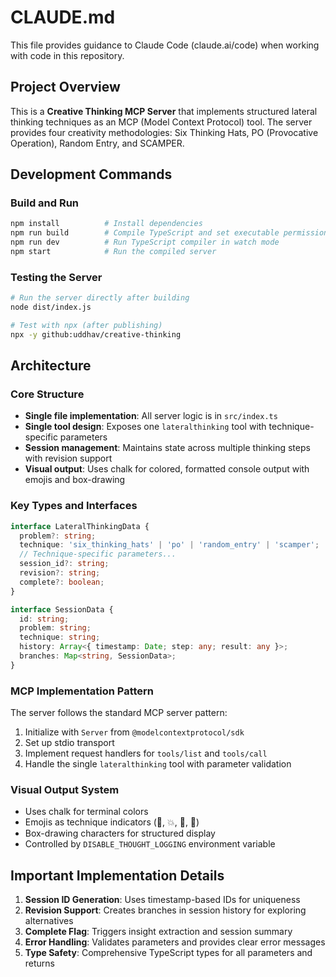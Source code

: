 # CLAUDE.md

This file provides guidance to Claude Code (claude.ai/code) when working with code in this repository.

## Project Overview

This is a **Creative Thinking MCP Server** that implements structured lateral thinking techniques as an MCP (Model Context Protocol) tool. The server provides four creativity methodologies: Six Thinking Hats, PO (Provocative Operation), Random Entry, and SCAMPER.

## Development Commands

### Build and Run
```bash
npm install          # Install dependencies
npm run build        # Compile TypeScript and set executable permissions
npm run dev          # Run TypeScript compiler in watch mode
npm start            # Run the compiled server
```

### Testing the Server
```bash
# Run the server directly after building
node dist/index.js

# Test with npx (after publishing)
npx -y github:uddhav/creative-thinking
```

## Architecture

### Core Structure
- **Single file implementation**: All server logic is in `src/index.ts`
- **Single tool design**: Exposes one `lateralthinking` tool with technique-specific parameters
- **Session management**: Maintains state across multiple thinking steps with revision support
- **Visual output**: Uses chalk for colored, formatted console output with emojis and box-drawing

### Key Types and Interfaces
```typescript
interface LateralThinkingData {
  problem?: string;
  technique: 'six_thinking_hats' | 'po' | 'random_entry' | 'scamper';
  // Technique-specific parameters...
  session_id?: string;
  revision?: string;
  complete?: boolean;
}

interface SessionData {
  id: string;
  problem: string;
  technique: string;
  history: Array<{ timestamp: Date; step: any; result: any }>;
  branches: Map<string, SessionData>;
}
```

### MCP Implementation Pattern
The server follows the standard MCP server pattern:
1. Initialize with `Server` from `@modelcontextprotocol/sdk`
2. Set up stdio transport
3. Implement request handlers for `tools/list` and `tools/call`
4. Handle the single `lateralthinking` tool with parameter validation

### Visual Output System
- Uses chalk for terminal colors
- Emojis as technique indicators (🎩, 💥, 🎲, 🔄)
- Box-drawing characters for structured display
- Controlled by `DISABLE_THOUGHT_LOGGING` environment variable

## Important Implementation Details

1. **Session ID Generation**: Uses timestamp-based IDs for uniqueness
2. **Revision Support**: Creates branches in session history for exploring alternatives
3. **Complete Flag**: Triggers insight extraction and session summary
4. **Error Handling**: Validates parameters and provides clear error messages
5. **Type Safety**: Comprehensive TypeScript types for all parameters and returns